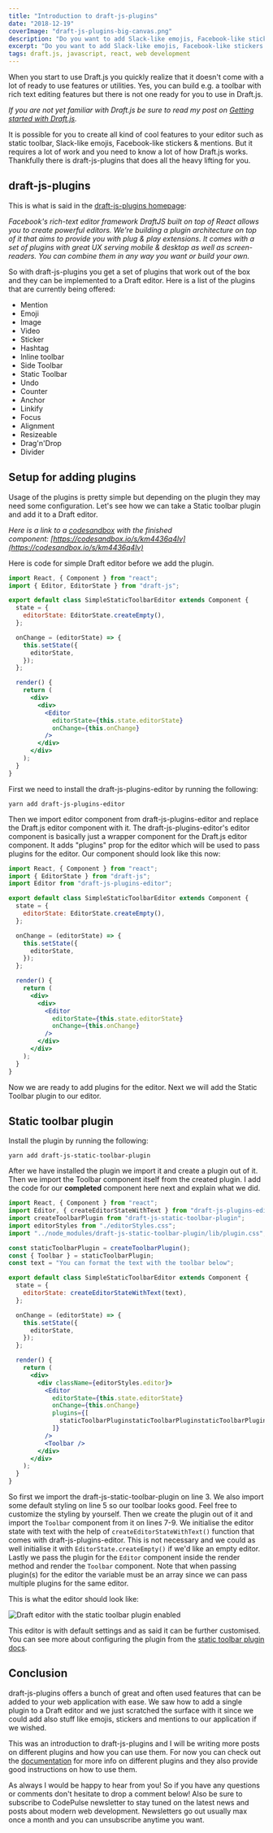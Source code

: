 ```yaml
---
title: "Introduction to draft-js-plugins"
date: "2018-12-19"
coverImage: "draft-js-plugins-big-canvas.png"
description: "Do you want to add Slack-like emojis, Facebook-like stickers or mentions to your React application? In that case you should..."
excerpt: "Do you want to add Slack-like emojis, Facebook-like stickers or mentions to your React application? In that case you should..."
tags: draft.js, javascript, react, web development
---
```


When you start to use Draft.js you quickly realize that it doesn't come with a lot of ready to use features or utilities. Yes, you can build e.g. a toolbar with rich text editing features but there is not one ready for you to use in Draft.js.

_If you are not yet familiar with Draft.js be sure to read my post on [Getting started with Draft.js](/blog/getting-started-with-draft-js/)._

It is possible for you to create all kind of cool features to your editor such as static toolbar, Slack-like emojis, Facebook-like stickers & mentions. But it requires a lot of work and you need to know a lot of how Draft.js works. Thankfully there is draft-js-plugins that does all the heavy lifting for you.

## draft-js-plugins

This is what is said in the [draft-js-plugins homepage](https://www.draft-js-plugins.com/):

_Facebook's rich-text editor framework DraftJS built on top of React allows you to create powerful editors. We're building a plugin architecture on top of it that aims to provide you with plug & play extensions. It comes with a set of plugins with great UX serving mobile & desktop as well as screen-readers. You can combine them in any way you want or build your own._

So with draft-js-plugins you get a set of plugins that work out of the box and they can be implemented to a Draft editor. Here is a list of the plugins that are currently being offered:

- Mention
- Emoji
- Image
- Video
- Sticker
- Hashtag
- Inline toolbar
- Side Toolbar
- Static Toolbar
- Undo
- Counter
- Anchor
- Linkify
- Focus
- Alignment
- Resizeable
- Drag'n'Drop
- Divider

## Setup for adding plugins

Usage of the plugins is pretty simple but depending on the plugin they may need some configuration. Let's see how we can take a Static toolbar plugin and add it to a Draft editor.

_Here is a link to a [codesandbox](/blog/online-code-editor-every-web-developer-should-know-about/) with the finished component: [https://codesandbox.io/s/km4436q4lv](https://codesandbox.io/s/km4436q4lv)_

Here is code for simple Draft editor before we add the plugin.

```jsx
import React, { Component } from "react";
import { Editor, EditorState } from "draft-js";

export default class SimpleStaticToolbarEditor extends Component {
  state = {
    editorState: EditorState.createEmpty(),
  };

  onChange = (editorState) => {
    this.setState({
      editorState,
    });
  };

  render() {
    return (
      <div>
        <div>
          <Editor
            editorState={this.state.editorState}
            onChange={this.onChange}
          />
        </div>
      </div>
    );
  }
}
```

First we need to install the draft-js-plugins-editor by running the following:

```
yarn add draft-js-plugins-editor
```

Then we import editor component from draft-js-plugins-editor and replace the Draft.js editor component with it. The draft-js-plugins-editor's editor component is basically just a wrapper component for the Draft.js editor component. It adds "plugins" prop for the editor which will be used to pass plugins for the editor. Our component should look like this now:

```jsx
import React, { Component } from "react";
import { EditorState } from "draft-js";
import Editor from "draft-js-plugins-editor";

export default class SimpleStaticToolbarEditor extends Component {
  state = {
    editorState: EditorState.createEmpty(),
  };

  onChange = (editorState) => {
    this.setState({
      editorState,
    });
  };

  render() {
    return (
      <div>
        <div>
          <Editor
            editorState={this.state.editorState}
            onChange={this.onChange}
          />
        </div>
      </div>
    );
  }
}
```

Now we are ready to add plugins for the editor. Next we will add the Static Toolbar plugin to our editor.

## Static toolbar plugin

Install the plugin by running the following:

```
yarn add draft-js-static-toolbar-plugin
```

After we have installed the plugin we import it and create a plugin out of it. Then we import the Toolbar component itself from the created plugin. I add the code for our **completed** component here next and explain what we did.

```jsx
import React, { Component } from "react";
import Editor, { createEditorStateWithText } from "draft-js-plugins-editor";
import createToolbarPlugin from "draft-js-static-toolbar-plugin";
import editorStyles from "./editorStyles.css";
import "../node_modules/draft-js-static-toolbar-plugin/lib/plugin.css";

const staticToolbarPlugin = createToolbarPlugin();
const { Toolbar } = staticToolbarPlugin;
const text = "You can format the text with the toolbar below";

export default class SimpleStaticToolbarEditor extends Component {
  state = {
    editorState: createEditorStateWithText(text),
  };

  onChange = (editorState) => {
    this.setState({
      editorState,
    });
  };

  render() {
    return (
      <div>
        <div className={editorStyles.editor}>
          <Editor
            editorState={this.state.editorState}
            onChange={this.onChange}
            plugins={[
              staticToolbarPluginstaticToolbarPluginstaticToolbarPluginstaticToolbarPluginstaticToolbarPluginstaticToolbarPluginstaticToolbarPluginstaticToolbarPlugin,
            ]}
          />
          <Toolbar />
        </div>
      </div>
    );
  }
}
```

So first we import the draft-js-static-toolbar-plugin on line 3. We also import some default styling on line 5 so our toolbar looks good. Feel free to customize the styling by yourself. Then we create the plugin out of it and import the `Toolbar` component from it on lines 7-9. We initialise the editor state with text with the help of `createEditorStateWithText()` function that comes with draft-js-plugins-editor. This is not necessary and we could as well initialise it with `EditorState.createEmpty()` if we'd like an empty editor. Lastly we pass the plugin for the `Editor` component inside the render method and render the `Toolbar` component. Note that when passing plugin(s) for the editor the variable must be an array since we can pass multiple plugins for the same editor.

This is what the editor should look like:

![Draft editor with the static toolbar plugin enabled](./images/draft-static-toolbar-editor.png)

This editor is with default settings and as said it can be further customised. You can see more about configuring the plugin from the [static toolbar plugin docs](https://www.draft-js-plugins.com/plugin/static-toolbar).

## Conclusion

draft-js-plugins offers a bunch of great and often used features that can be added to your web application with ease. We saw how to add a single plugin to a Draft editor and we just scratched the surface with it since we could add also stuff like emojis, stickers and mentions to our application if we wished.

This was an introduction to draft-js-plugins and I will be writing more posts on different plugins and how you can use them. For now you can check out the [documentation](https://www.draft-js-plugins.com/) for more info on different plugins and they also provide good instructions on how to use them.

As always I would be happy to hear from you! So if you have any questions or comments don't hesitate to drop a comment below! Also be sure to subscribe to CodePulse newsletter to stay tuned on the latest news and posts about modern web development. Newsletters go out usually max once a month and you can unsubscribe anytime you want.
